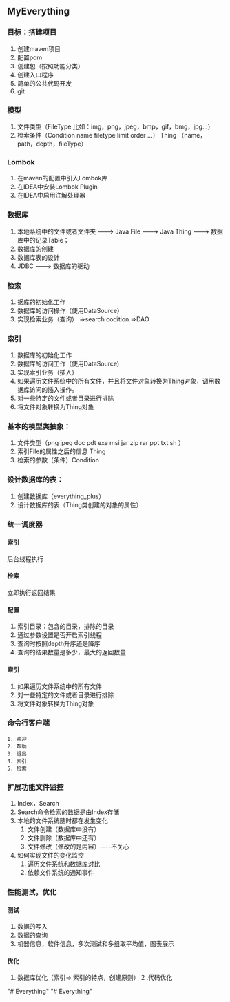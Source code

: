 ## MyEverything

### 目标：搭建项目
1. 创建maven项目
2. 配置pom
3. 创建包（按照功能分类）
4. 创建入口程序
5. 简单的公共代码开发
6. git

### 模型
1. 文件类型（FileType  比如：img，png，jpeg，bmp，gif，bmg，jpg...）
2. 检索条件（Condition name filetype limit order ...）
Thing （name，path，depth，fileType）

### Lombok
1. 在maven的配置中引入Lombok库
2. 在IDEA中安装Lombok Plugin
3. 在IDEA中启用注解处理器

### 数据库
1. 本地系统中的文件或者文件夹 ---> Java File ---> Java Thing ---> 数据库中的记录Table；
2. 数据库的创建
3. 数据库表的设计
4. JDBC ---> 数据库的驱动


### 检索
1. 据库的初始化工作
2. 数据库的访问操作（使用DataSource）
3. 实现检索业务（查询） =>search codition =>DAO

### 索引
1. 数据库的初始化工作
2. 数据库的访问工作（使用DataSource)
3. 实现索引业务（插入）
4. 如果遍历文件系统中的所有文件，并且将文件对象转换为Thing对象，调用数据库访问的插入操作。
5. 对一些特定的文件或者目录进行排除
6. 将文件对象转换为Thing对象


### 基本的模型类抽象：
1. 文件类型（png jpeg doc pdt exe msi jar zip rar ppt txt sh ）
2. 索引File的属性之后的信息 Thing
3. 检索的参数（条件）Condition

### 设计数据库的表：
1. 创建数据库（everything_plus）
2. 设计数据库的表（Thing类创建的对象的属性）

### 统一调度器
#### 索引
后台线程执行
#### 检索
立即执行返回结果
#### 配置
1. 索引目录：包含的目录，排除的目录
2. 通过参数设置是否开启索引线程
3. 查询时按照depth升序还是降序
4. 查询的结果数量是多少，最大的返回数量
#### 索引
1. 如果遍历文件系统中的所有文件
2. 对一些特定的文件或者目录进行排除
3. 将文件对象转换为Thing对象

### 命令行客户端
    1. 欢迎
    2. 帮助
    3. 退出
    4. 索引
    5. 检索

### 扩展功能文件监控
1. Index，Search
2. Search命令检索的数据是由Index存储
3. 本地的文件系统随时都在发生变化
    1) 文件创建（数据库中没有）
    2) 文件删除（数据库中还有）
    3) 文件修改（修改的是内容）----不关心
4. 如何实现文件的变化监控
    1) 遍历文件系统和数据库对比
    2) 依赖文件系统的通知事件


### 性能测试，优化
#### 测试
1. 数据的写入
2. 数据的查询
3. 机器信息，软件信息，多次测试和多组取平均值，图表展示
#### 优化
1. 数据库优化（索引-> 索引的特点，创建原则）
2 .代码优化



"# Everything" 
"# Everything" 
